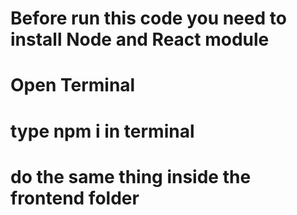 # Before run this code you need to install Node and React module

# Open Terminal
# type npm i in terminal
# do the same thing inside the frontend folder
